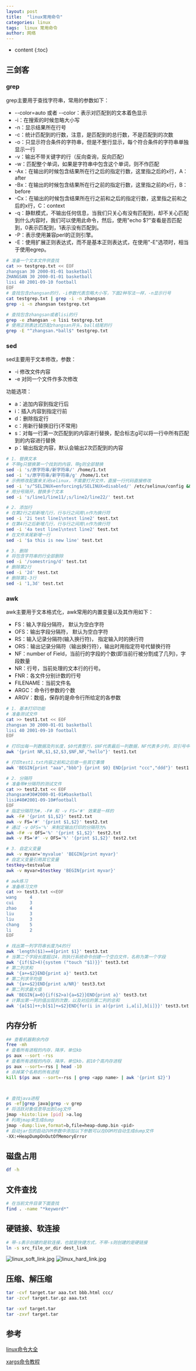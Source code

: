 ```yaml
---
layout: post
title:  "linux常用命令"
categories: linux
tags:  linux 常用命令
author: 网络
---
```


* content
{:toc}









## 三剑客

### grep

grep主要用于查找字符串，常用的参数如下：

* --color=auto 或者 --color：表示对匹配到的文本着色显示
* -i：在搜索的时候忽略大小写
* -n：显示结果所在行号
* -c：统计匹配到的行数，注意，是匹配到的总行数，不是匹配到的次数
* -o：只显示符合条件的字符串，但是不整行显示，每个符合条件的字符串单独显示一行
* -v：输出不带关键字的行（反向查询，反向匹配）
* -w：匹配整个单词，如果是字符串中包含这个单词，则不作匹配
* -Ax：在输出的时候包含结果所在行之后的指定行数，这里指之后的x行，A：after
* -Bx：在输出的时候包含结果所在行之前的指定行数，这里指之前的x行，B：before
* -Cx：在输出的时候包含结果所在行之前和之后的指定行数，这里指之前和之后的x行，C：context
* -q：静默模式，不输出任何信息，当我们只关心有没有匹配到，却不关心匹配到什么内容时，我们可以使用此命令，然后，使用"echo $?"查看是否匹配到，0表示匹配到，1表示没有匹配到。
* -P：表示使用兼容perl的正则引擎。
* -E：使用扩展正则表达式，而不是基本正则表达式，在使用"-E"选项时，相当于使用egrep。

```bash
# 准备一个文本文件供查找
cat >> testgrep.txt << EOF
zhangsan 30 2000-01-01 basketball
ZHANGSAN 30 2000-01-01 basketball
lisi 40 2001-09-10 football
EOF
# 查找包含zhangsan的行，-i参数代表忽略大小写，下面2种写法一样，-n显示行号
cat testgrep.txt | grep -i -n zhangsan
grep -i -n zhangsan testgrep.txt

# 查找包含zhangsan或者lisi的行
grep -e zhangsan -e lisi testgrep.txt
# 使用正则表达式匹配zhangsan开头，ball结尾的行
grep -E "^zhangsan.*ball$" testgrep.txt
```

### sed

sed主要用于文本修改，参数：

* -i 修改文件内容
* -e 对同一个文件作多次修改

功能选项：

* a：追加内容到指定行后
* i：插入内容到指定行前
* d：删除指定行
* c：用新行替换旧行(不常用)
* s：对每一行第一次匹配到的内容进行替换，配合标志g可以将一行中所有匹配到的内容进行替换
* p：输出指定内容，默认会输出2次匹配到的内容

```bash
# 1. 替换文本
# 不带g只替换第一个找到的内容，带g则全部替换
sed -i 's/原字符串/新字符串/' /home/1.txt
sed -i 's/原字符串/新字符串/g' /home/1.txt
# 示例修改配置来关闭selinux，不需要打开文件，直接一行代码直接修改
sed -i 's/^SELINUX=enforcing$/SELINUX=disabled/' /etc/selinux/config && setenforce 0
# 用分号隔开，替换多个文本
sed -i 's/line1/line11/;s/line2/line22/' test.txt

# 2. 添加行
# 在第2行之前新增几行，行与行之间用\n作为换行符
sed -i '2i test line1\ntest line2' test.txt
# 在第4行之后新增几行，行与行之间用\n作为换行符
sed -i '4a test line1\ntest line2' test.txt
# 在文件末尾新增一行
sed -i '$a this is new line' test.txt

# 3. 删除
# 将包含字符串的行全部删除
sed -i '/somestring/d' test.txt
# 删除第2行
sed -i '2d' test.txt
# 删除第1-3行
sed -i '1,3d' test.txt
```

### awk

awk主要用于文本格式化，awk常用的内置变量以及其作用如下：

* FS：输入字段分隔符， 默认为空白字符
* OFS：输出字段分隔符， 默认为空白字符
* RS：输入记录分隔符(输入换行符)， 指定输入时的换行符
* ORS：输出记录分隔符（输出换行符），输出时用指定符号代替换行符
* NF：number of Field，当前行的字段的个数(即当前行被分割成了几列)，字段数量
* NR：行号，当前处理的文本行的行号。
* FNR：各文件分别计数的行号
* FILENAME：当前文件名
* ARGC：命令行参数的个数
* ARGV：数组，保存的是命令行所给定的各参数

```bash
# 1. 基本打印功能
# 准备测试文件
cat >> test1.txt << EOF
zhangsan 30 2000-01-01 basketball
lisi 40 2001-09-10 football
EOF

# 打印出每一列数据及列长度，$0代表整行，$NF代表最后一列数据，NF代表多少列，双引号中添加常量列，NR代表行号
awk '{print NR,$1,$2,$3,$NF,NF,"hello"}' test1.txt

# 打印test1.txt内容之前和之后做一些其它事情
awk 'BEGIN{print "aaa","bbb"} {print $0} END{print "ccc","ddd"}' test1.txt

# 2. 分隔符
# 准备带#分隔符的测试文件
cat >> test2.txt << EOF
zhangsan#30#2000-01-01#basketball
lisi#40#2001-09-10#football
EOF
# 指定分隔符为#，-F# 和 -v FS='#' 效果是一样的
awk -F# '{print $1,$2}' test2.txt
awk -v FS='#' '{print $1,$2}' test2.txt
# 通过 -v OFS='%' 来制定输出打印的分隔符为%
awk -F# -v OFS='%' '{print $1,$2}' test2.txt
awk -v FS='#' -v OFS='%' '{print $1,$2}' test2.txt

# 3. 自定义变量
awk -v myvar='myvalue' 'BEGIN{print myvar}'
# 自定义变量引用其它变量
testkey=testvalue
awk -v myvar=$testkey 'BEGIN{print myvar}'
```

```bash
# awk练习
# 准备练习文件
cat >> test3.txt <<EOF
wang     4
cui      3
zhao     4
liu      3
liu      3
chang    5
li       2
EOF

# 找出第一列字符串长度为4的行
awk 'length($1)==4{print $1}' test3.txt
# 当第二个字段长度超过4，则执行系统命令创建一个空白文件，名称为第一个字段
awk '{if($2>4){system ("touch "$1)}}' test3.txt
# 第二列求和
awk '{a+=$2}END{print a}' test3.txt
# 第二列求平均值
awk '{a+=$2}END{print a/NR}' test3.txt
# 第二列求最大值
awk 'BEGIN{a=0}{if($2>a){a=$2}}END{print a}' test3.txt
# 计算出第一列的值出现的次数，以及对应的第二列的总和
awk '{a[$1]++;b[$1]+=$2}END{for(i in a){print i,a[i],b[i]}}' test3.txt
```

## 内存分析

```bash
## 查看机器剩余内存
free -mh
# 查看所有进程的内存，降序，单位kb
ps aux --sort -rss
# 查看所有进程的内存，降序，单位kb，前10个高内存进程
ps aux --sort=-rss | head -10
# 杀掉某个名称的所有进程
kill $(ps aux --sort=-rss | grep <app name> | awk '{print $2}')



# 查找java进程
ps -ef|grep java|grep -v grep
# 将活跃对象信息导出到log文件
jmap -histo:live [pid] >a.log
# 利用jmap来生成dump
jmap -dump:live,format=b,file=heap-dump.bin <pid>
# 启动jar包的启动JVM参数中添加以下参数可以在OOM时自动生成dump文件
-XX:+HeapDumpOnOutOfMemoryError

```

## 磁盘占用

```bash
df -h
```

## 文件查找

```bash
# 在当前文件目录下面查找
find . -name "*keyword*"
```

## 硬链接、软连接

```bash
# 带-s表示创建的是软连接，也就是快捷方式，不带-s则创建的是硬链接
ln -s src_file_or_dir dest_link
```

![linux_soft_link.jpg](/images/linux/linux_soft_link.jpg)
![linux_hard_link.jpg](/images/linux/linux_hard_link.jpg)

## 压缩、解压缩

```bash
tar -cvf target.tar aaa.txt bbb.html ccc/
tar -zcvf target.tar.gz aaa.txt

tar -xvf target.tar
tar -zxvf target.tar
```

## 参考

[linux命令大全](https://www.runoob.com/linux/linux-command-manual.html)

[xargs命令教程](http://www.ruanyifeng.com/blog/2019/08/xargs-tutorial.html)
